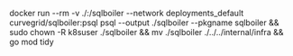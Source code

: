 docker run --rm -v ./:/sqlboiler --network deployments_default curvegrid/sqlboiler:psql psql --output ./sqlboiler --pkgname sqlboiler && sudo chown -R k8suser ./sqlboiler && mv ./sqlboiler ./../../internal/infra && go mod tidy